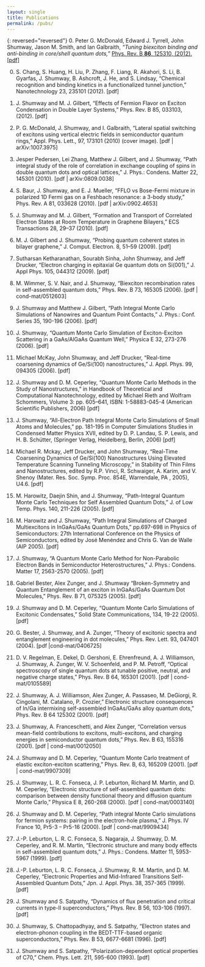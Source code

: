 ```yaml
---
layout: single
title: Publications
permalink: /pubs/
---
```


{: reversed="reversed"}
0. Peter G. McDonald, Edward J. Tyrrell, John Shumway, Jason M. Smith,
   and Ian Galbraith, 
   *“Tuning biexciton binding and anti-binding in
   core/shell quantum dots,”*
   [Phys. Rev. B **86**, 125310, (2012).](http://link.aps.org/doi/10.1103/PhysRevB.86.125310)
   [[pdf]](/pubs/physrevb-86-125310.pdf)

0. S. Chang, S. Huang, H. Liu, P. Zhang, F. Liang, R. Akahori, S. Li, 
   B. Gyarfas, J. Shumway, B. Ashcroft, J. He, and S. Lindsay, “Chemical
   recognition and binding kinetics in a functionalized tunnel junction,”
   Nanotechnology 23, 235101 (2012). [pdf]

0. J. Shumway and M. J. Gilbert, “Effects of Fermion Flavor on Exciton
   Condensation in Double Layer Systems,” Phys. Rev. B 85, 033103,
   (2012). [pdf]

0. P. G. McDonald, J. Shumway, and I. Galbraith, “Lateral spatial
   switching of excitons using vertical electric fields in semiconductor
   quantum rings,” Appl. Phys. Lett., 97, 173101 (2010) (cover image).
  [pdf | arXiv:1007.3975]

0. Jesper Pedersen, Lei Zhang, Matthew J. Gilbert, and J. Shumway, 
   “Path integral study of the role of correlation in exchange coupling
   of spins in double quantum dots and optical lattices,” 
   J. Phys.: Condens. Matter 22, 145301 (2010).
   [pdf | arXiv:0809.0038]

0. S. Baur, J. Shumway, and E. J. Mueller, “FFLO vs Bose-Fermi mixture 
   in polarized 1D Fermi gas on a Feshbach resonance: a 3-body study,”
   Phys. Rev. A 81, 033628 (2010). [pdf | arXiv:0902.4653]

0. J. Shumway and M. J. Gilbert, “Formation and Transport of Correlated
   Electron States at Room Temperature in Graphene Bilayers,” 
   ECS Transactions 28, 29–37 (2010). [pdf]

0. M. J. Gilbert and J. Shumway, “Probing quantum coherent states in
   bilayer graphene,” J. Comput. Electron. 8, 51–59 (2009). [pdf]
   
0. Sutharsan Ketharanathan, Sourabh Sinha, John Shumway, and 
   Jeff Drucker, “Electron charging in epitaxial Ge quantum dots on
   Si(001),” J. Appl Phys. 105, 044312 (2009). [pdf]

0. M. Wimmer, S. V. Nair, and J. Shumway, “Biexciton recombination rates
   in self-assembled quantum dots,” Phys. Rev. B 73, 165305 (2006). 
   [pdf | cond-mat/0512603]
0. J. Shumway and Matthew J. Gilbert, “Path Integral Monte Carlo
   Simulations of Nanowires and Quantum Point Contacts,” 
   J. Phys.: Conf. Series 35, 190-196 (2006). [pdf]
0. J. Shumway, “Quantum Monte Carlo Simulation of Exciton-Exciton Scattering in a GaAs/AlGaAs Quantum Well,” Physica E 32, 273-276 (2006). [pdf]
0. Michael McKay, John Shumway, and Jeff Drucker, “Real-time coarsening dynamics of Ge/Si(100) nanostructures,” J. Appl. Phys. 99, 094305 (2006). [pdf]
0. J. Shumway and D. M. Ceperley, “Quantum Monte Carlo Methods in the Study of Nanostructures,” in Handbook of Theoretical and Computational Nanotechnology, edited by Michael Rieth and Wolfram Schommers, Volume 3: pp. 605–641, ISBN: 1-58883-045-4 (American Scientific Publishers, 2006) [pdf]
0. J. Shumway, “All-Electron Path Integral Monte Carlo Simulations of Small Atoms and Molecules,” pp. 181-195 in Computer Simulations Studies in Condensed Matter Physics XVII, edited by D. P. Landau, S. P. Lewis, and H. B. Schütter, (Springer Verlag, Heidelberg, Berlin, 2006) [pdf]
0. Michael R. Mckay, Jeff Drucker, and John Shumway, “Real-Time Coarsening Dynamics of Ge/Si(100) Nanostructures Using Elevated Temperature Scanning Tunneling Microscopy,” in Stability of Thin Films and Nanostructures, edited by R.P. Vinci, R. Schwaiger, A. Karim, and V. Shenoy (Mater. Res. Soc. Symp. Proc. 854E, Warrendale, PA , 2005), U4.6. [pdf]
0. M. Harowitz, Daejin Shin, and J. Shumway, “Path-Integral Quantum Monte Carlo Techniques for Self Assembled Quantum Dots,” J. of Low Temp. Phys. 140, 211-226 (2005). [pdf]
0. M. Harowitz and J. Shumway, “Path Integral Simulations of Charged Multiexcitons in InGaAs/GaAs Quantum Dots,” pp.697-698 in Physics of Semiconductors: 27th International Conference on the Physics of Semiconductors, edited by José Menéndez and Chris G. Van de Walle (AIP 2005). [pdf]
0. J. Shumway, “A Quantum Monte Carlo Method for Non-Parabolic Electron Bands in Semiconductor Heterostructures,” J. Phys.: Condens. Matter 17, 2563-2570 (2005). [pdf]
0. Gabriel Bester, Alex Zunger, and J. Shumway “Broken-Symmetry and Quantum Entanglement of an exciton in InGaAs/GaAs Quantum Dot Molecules,” Phys. Rev. B 71, 075325 (2005). [pdf]
0. J. Shumway and D. M. Ceperley, “Quantum Monte Carlo Simulations of Excitonic Condensates,” Solid State Communications, 134, 19-22 (2005). [pdf]
0. G. Bester, J. Shumway, and A. Zunger, “Theory of excitonic spectra and entanglement engineering in dot molecules,” Phys. Rev. Lett. 93, 047401 (2004). [pdf |cond-mat/0406725]
0. D. V. Regelman, E. Dekel, D. Gershoni, E. Ehrenfreund, A. J. Williamson, J. Shumway, A. Zunger, W. V. Schoenfeld, and P. M. Petroff, “Optical spectroscopy of single quantum dots at tunable positive, neutral, and negative charge states,” Phys. Rev. B 64, 165301 (2001). [pdf | cond-mat/0105589]
0. J. Shumway, A. J. Williamson, Alex Zunger, A. Passaseo, M. DeGiorgi, R. Cingolani, M. Catalano, P. Crozier,” Electronic structure consequences of In/Ga intermixing self-assembled InGaAs/GaAs alloy quantum dots,” Phys. Rev. B 64 125302 (2001). [pdf]
0. J. Shumway, A. Franceschetti, and Alex Zunger, “Correlation versus mean-field contributions to excitons, multi-excitons, and charging energies in semiconductor quantum dots,” Phys. Rev. B 63, 155316 (2001). [pdf | cond-mat/0012050]
0. J. Shumway and D. M. Ceperley, “Quantum Monte Carlo treatment of
elastic exciton-exciton scattering,” Phys. Rev. B, 63, 165209 (2001). [pdf | cond-mat/9907309]
0. J. Shumway, L. R. C. Fonseca, J. P. Leburton, Richard M. Martin, and D. M. Ceperley, “Electronic structure of self-assembled quantum dots: comparison between density functional theory and diffusion quantum Monte Carlo,” Physica E 8, 260-268 (2000). [pdf | cond-mat/0003140]
0. J. Shumway and D. M. Ceperley, “Path integral Monte Carlo simulations for fermion systems: pairing in the electron-hole plasma,” J. Phys. IV France 10, Pr5-3 – Pr5-16 (2000). [pdf | cond-mat/9909434]
0. J.-P. Leburton, L. R. C. Fonseca, S. Nagaraja, J. Shumway, D. M. Ceperley, and R. M. Martin, “Electronic structure and many body effects in self-assembled quantum dots,” J. Phys.: Condens. Matter 11, 5953-5967 (1999). [pdf]
0. J.-P. Leburton, L. R. C. Fonseca, J. Shumway, R. M. Martin, and D. M. Ceperley, “Electronic Properties and Mid-Infrared Transitions Self-Assembled Quantum Dots,” Jpn. J. Appl. Phys. 38, 357-365 (1999). [pdf]
0. J. Shumway and S. Satpathy, “Dynamics of flux penetration and critical currents in type-II superconductors,” Phys. Rev. B 56, 103-106 (1997). [pdf]
0. J. Shumway, S. Chattopadhyay, and S. Satpathy, “Electron states and electron-phonon coupling in the BEDT-TTF-based organic superconductors,” Phys. Rev. B 53, 6677-6681 (1996). [pdf]
0. J. Shumway and S. Satpathy, “Polarization-dependent optical properties of C70,” Chem. Phys. Lett. 211, 595-600 (1993). [pdf]

